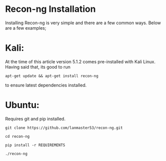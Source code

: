 # Recon-ng Installation
Installing Recon-ng is very simple and there are a few common ways. Below are a few examples;

# Kali:
At the time of this article version 5.1.2 comes pre-installed with Kali Linux. Having said that, its good to run 
```
apt-get update && apt-get install recon-ng 
```
to ensure latest dependencies installed.

# Ubuntu:
Requires git and pip installed.
```
git clone https://github.com/lanmaster53/recon-ng.git
```
```
cd recon-ng
```
```
pip install -r REQUIREMENTS
```
```
./recon-ng
```
